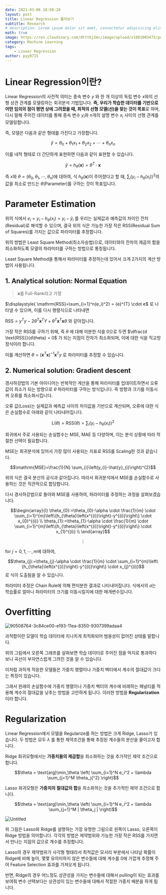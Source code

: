 ```yaml
---
date: 2021-03-06 18:50:28
layout: post
title: Linear Regression 톺아보기
subtitle: Research
# description: Lorem ipsum dolor sit amet, consectetur adipisicing elit, sed do eiusmod tempor incididunt ut labore et dolore magna aliqua.
math: true
image: https://res.cloudinary.com/dtttkj2mc/image/upload/v1601003475/post/tips/etc/newpost_znc81q.png
category: Machine Learning
tags:
    - Linear Regression
author: pyy0715
---
```


# Linear Regression이란?

Linear Regression의 사전적 의미는 종속 변수 $y$ 와 한 개 이상의 독립 변수 $x$와의 선형 상관 관계를 모델링하는 회귀분석 기법입니다. **즉, 우리가 학습한 데이터를 기반으로 어떤 임의의 점이 평면 상에 그려졌을 때, 최적의 선형 모델(선)을 찾는 것이 목표**로 하며, 다시 말해 주어진 데이터를 통해 종속 변수 $y_i$와 $n$개의 설명 변수 $x_i$ 사이의 선형 관계를 모델링합니다. 

즉, 모델은 다음과 같은 형태를 가진다고 가정합니다.

$$\widehat{y}=\theta_{0}+\theta_{1} x_{1}+\theta_{2} x_{2}+\cdots+\theta_{n}x_{n}$$

이를 내적 형태로 더 간단하게 표현하면 다음과 같이 표현할 수 있습니다.

$$\widehat{y}=h_{\theta}(\textbf{x})=\theta^{T}\cdot\textbf{x}$$

즉 $x$와 ${\theta}=\left(\theta_{0}, \theta_{1}, \cdots, \theta_{n}\right)$에 대하여, 식 $h_{\theta}(\textbf{x})$이 주어졌다고 할 때, $\sum_{i}\left(y_{i}-h_{\theta}({x_i})\right)^{2}$의 값을 최소로 만드는 ${\theta}$(Parameter)를 구하는 것이 목표입니다.

# Parameter Estimation
위의 식에서 $e_{i} = y_{i}-h_{\theta}({x_i}) = y_{i}-\hat{y}_{i}$ 를 우리는 실제값과 예측값의 차이인 잔차(Residual)로 해석할 수 있으며, 결국 위의 식은 가능한 가장 작은 RSS(Residual Sum of Squares)를 가지는 값으로 파라미터를 추정합니다. 

위의 방법은 Least Square Method(최소자승법)으로, 데이터와의 잔차의 제곱의 합을 최소화하도록 모델의 파라미터를 구하는 방법으로 통칭됩니다.

Least Square Method을 통해서 파라미터를 추정하는데 있어서 크게 2가지의 계산 방법이 사용됩니다.

## 1. Analytical solution: Normal Equation
> $\textbf{x}$를 Full-Rank라고 가정

$\displaystyle{ \mathrm{RSS}=\sum_{i=1}^n(e_i)^2} = {e}^{T} \cdot e$ 로 나타낼 수 있으며, 이를 다시 행렬식으로 나타내면 

$\mathrm{RSS} = y^{T}y -2\theta^{T} \textbf{x}^{T}Y + \theta^{T}\textbf{x}^{T}\textbf{x} \theta$ 와 같아집니다.

가장 작은 RSS를 구하기 위해, 즉 ${\theta}$ 에 대해 미분한 식을 0으로 두면 $\dfrac{d \text{RSS}}{d\theta} = 0$ 가 되는 지점이 잔차가 최소화되며, 이에 대한 식을 직교방정식이라 합니다. 

이를 계산하면 $\theta=\left(\textbf{x}^{T}\textbf{x}\right)^{-1}\textbf{x}^{T} y$ 로 파라미터를 추정할 수 있습니다.

## 2. Numerical solution: Gradient descent

경사하강법의 기본 아이디어는 반복적인 계산을 통해 파라미터를 업데이트하면서 오류 값이 최소가 되는 방향으로 $\theta$ 파라미터를 구하는 방식입니다. 즉 방향과 크기를 이동시켜 오류를 최소화시킵니다. 

오류 값(Loss)는 실제값과 예측값 사이의 차이값을 기반으로 계산되며, 오류에 대한 식은 손실함수로 아래와 같이 나타내어집니다.

$$\mathrm{L}(\theta) = \mathrm{RSS}(\theta) = \sum_{i}\left(y_{i}-h_{\theta}({x_i})\right)^{2}$$

회귀에서 주로 사용되는 손실함수는 MSE, MAE 등 다양하며, 이는 분석 상황에 따라 적절한 선택이 필요합니다. 

MSE는 회귀분석에 있어서 가장 많이 사용되는 지표로 RSS를 Scaling한 것과 같습니다. 

$$\mathrm{MSE}=\frac{1}{N} \sum_{i}\left(y_{i}-\hat{y}_{i}\right)^{2}$$

위의 식은 결국 분산의 공식과 같아집니다. 따라서 회귀분석에서 MSE를 손실함수로 사용하는 것은 직관적으로 합당합니다. 

다시 경사하강법으로 돌아와 MSE를 사용하여, 파라미터를 추정하는 과정을 살펴보겠습니다.

$$\begin{array}{l}
\theta_{0}:=\theta_{0}-\alpha \cdot \frac{1}{m} \cdot \sum_{i=1}^{m}\left\{h_{\theta}\left(x^{(i)}\right)-y^{(i)}\right\} \cdot x_{0}^{(i)} \\
\theta_{1}:=\theta_{1}-\alpha \cdot \frac{1}{m} \cdot \sum_{i=1}^{m}\left\{h_{\theta}\left(x^{(i)}\right)-y^{(i)}\right\} \cdot x_{1}^{(i)} \\
\end{array}$$

$$ \vdots $$

$\text { for } j=0,1, \cdots, m$에 대하여, 

$$\theta_{j}:=\theta_{j}-\alpha \cdot \frac{1}{m} \cdot \sum_{i=1}^{m}\left\{h_{\theta}\left(x^{(i)}\right)-y^{(i)}\right\} \cdot x_{j}^{(i)}$$ 로 식이 도출됨을 알 수 있습니다. 

파라미터 추정은 Chain Rule에 의해 편미분한 결과로 나타내어집니다. 식에서의  $a$는 학습률로 얼마나 파라미터의 크기를 이동시킬지에 대한 매개변수입니다.

# Overfitting

![90508764-3c84ce00-e193-11ea-8350-9307399adaa4](https://user-images.githubusercontent.com/47301926/110414814-03cb2880-80d4-11eb-8893-8850fbcb4cb4.png)

과적합이란 모델이 학습 데이터에 지나치게 최적화되어 범용성이 없어진 상태를 말합니다. 

위의 그림에서 오른쪽 그래프를 살펴보면 학습 데이터로 주어진 점을 억지로 통과하다 보니 곡선이 부자연스럽게 그려진 것을 알 수 있습니다.

이처럼 과하게 적응한 모델들은 가중치 행렬이나 가중치 벡터에서 계수의 절대값이 크다는 특징이 있습니다.

그래서 원래의 손실함수에 가중치 행렬이나 가중치 벡터의 계수에 비례하는 패널티를 적용해 계수의 절대값을 낮추는 방법을 고안하게 됩니다. 이러한 방법을 **Regularization**이라 합니다.




# Regularization

Linear Regression애서 모델을 Regularize를 하는 방법은 크게 Ridge, Lasso가 있습니다. 두 방법은 모두 $\lambda$ 를 통한 제약조건을 통해 추정된 계수들의 분산을 줄이고자 합니다.

Ridge 회귀모형에서는 **가중치들의 제곱합**을 최소화하는 것을 추가적인 제약 조건으로 합니다.

$$\theta = \text{arg}\min_\theta \left( \sum_{i=1}^N e_i^2 + \lambda \sum_{j=1}^M \theta_j{^2} \right)$$

Lasso 회귀모형은 **가중치의 절대값의 합**을 최소화하는 것을 추가적인 제약 조건으로 합니다.

$$\theta = \text{arg}\min_\theta \left( \sum_{i=1}^N e_i^2 + \lambda \sum_{j=1}^M | \theta_j | \right)$$


![Untitled](https://user-images.githubusercontent.com/47301926/110247503-f0bf3800-7faf-11eb-8106-5fb00f1441be.png)

위 그림은 Lasso와 Ridge를 설명하는 가장 유명한 그림으로 왼쪽이 Lasso, 오른쪽이 Ridge 방법을 의미합니다. 각각의 방법은 제약범위와 가능한 가장 작은 RSS를 가지면서 만나는 지점의 값으로 계수를 추정합니다.

Lasso의 경우 제약범위가 사각형 형태라서 최적값은 모서리 부분에서 나타날 확률이 Ridge에 비해 높아, 몇몇 유의미하지 않은 변수들에 대해 계수를 0에 가깝게 추정해 주어 Feature Selection 효과를 가져오게 됩니다. 

반면, Ridge의 경우 어느정도 상관성을 가지는 변수들에 대해서 pulling이 되는 효과를 보여줘 변수 선택보다는 상관성이 있는 변수들에 대해서 적절한 가중치 배분을 하게 됩니다.